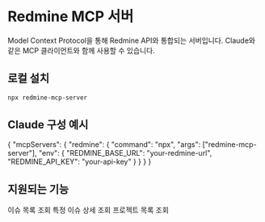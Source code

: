 # Redmine MCP 서버

Model Context Protocol을 통해 Redmine API와 통합되는 서버입니다. Claude와 같은 MCP 클라이언트와 함께 사용할 수 있습니다.

## 로컬 설치

```bash
npx redmine-mcp-server
```

## Claude 구성  예시
{
  "mcpServers": {
    "redmine": {
      "command": "npx",
      "args": ["redmine-mcp-server"],
      "env": {
        "REDMINE_BASE_URL": "your-redmine-url",
        "REDMINE_API_KEY": "your-api-key"
      }
    }
  }
}

## 지원되는 기능

이슈 목록 조회
특정 이슈 상세 조회
프로젝트 목록 조회